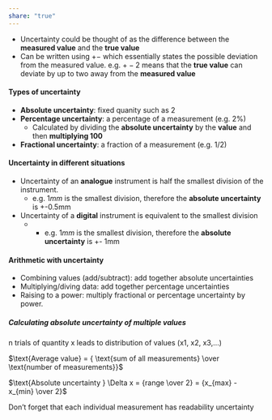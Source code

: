 ```yaml
---
share: "true"
---
```

- Uncertainty could be thought of as the difference between the **measured value** and the **true value**
- Can be written using $+-$ which essentially states the possible deviation from the measured value. e.g. $+-2$ means that the **true value** can deviate by up to two away from the **measured value**



#### Types of uncertainty
- **Absolute uncertainty**: fixed quanity such as 2
- **Percentage uncertainty**: a percentage of a measurement (e.g. 2%)
	- Calculated by dividing the **absolute uncertainty** by the **value** and then **multiplying 100**
- **Fractional uncertainty**: a fraction of a measurement (e.g. $1/2$)

#### Uncertainty in different situations
- Uncertainty of an **analogue** instrument is half the smallest division of the instrument.
	- e.g. $1mm$ is the smallest division, therefore the **absolute uncertainty** is +-0.5mm
- Uncertainty of a **digital** instrument is equivalent to the smallest division
	- - e.g. $1mm$ is the smallest division, therefore the **absolute uncertainty** is +- 1mm

#### Arithmetic with uncertainty
- Combining values (add/subtract): add together absolute uncertainties
- Multiplying/diving data: add together percentage uncertainties
- Raising to a power: multiply fractional or percentage uncertainty by power.

##### Calculating absolute uncertainty of multiple values
n trials of quantity x leads to distribution of values (x1, x2, x3,…)

$\text{Average value} = { \text{sum of all measurements} \over \text{number of measurements}}$

$\text{Absolute uncertainty } \Delta x = {range \over 2} = {x_{max} - x_{min} \over 2}$

Don’t forget that each individual measurement has readability uncertainty